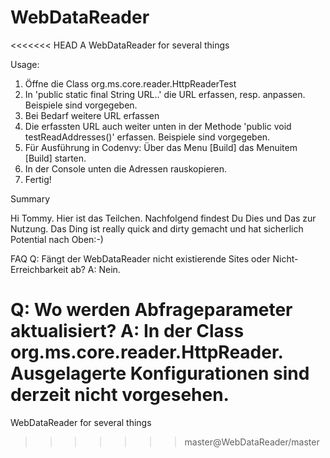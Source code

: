 # WebDataReader
<<<<<<< HEAD
 A WebDataReader for several things
 
Usage:
1. Öffne die Class org.ms.core.reader.HttpReaderTest
2. In 'public static final String URL..' die URL erfassen, resp. anpassen. Beispiele sind vorgegeben.
3. Bei Bedarf weitere URL erfassen
4. Die erfassten URL auch weiter unten in der Methode 'public void testReadAddresses()' erfassen. Beispiele sind vorgegeben.
5. Für Ausführung in Codenvy: Über das Menu [Build] das Menuitem [Build] starten.
6. In der Console unten die Adressen rauskopieren.
7. Fertig!

Summary

Hi Tommy. Hier ist das Teilchen. Nachfolgend findest Du Dies und Das zur Nutzung.
Das Ding ist really quick and dirty gemacht und hat sicherlich Potential nach Oben:-)

FAQ
Q: Fängt der WebDataReader nicht existierende Sites oder Nicht- Erreichbarkeit ab?
A: Nein.

Q: Wo werden Abfrageparameter aktualisiert?
A: In der Class org.ms.core.reader.HttpReader. Ausgelagerte Konfigurationen sind derzeit nicht vorgesehen.
=======
WebDataReader for several things
>>>>>>> master@WebDataReader/master
